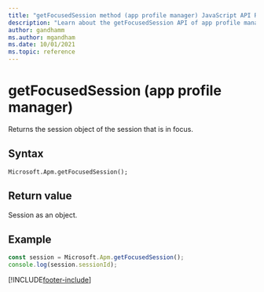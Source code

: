```yaml
---
title: "getFocusedSession method (app profile manager) JavaScript API Reference | MicrosoftDocs"
description: "Learn about the getFocusedSession API of app profile manager in Customer Service workspace."
author: gandhamm
ms.author: mgandham
ms.date: 10/01/2021
ms.topic: reference
---
```


# getFocusedSession (app profile manager)

Returns the session object of the session that is in focus.

## Syntax

`Microsoft.Apm.getFocusedSession();`

## Return value

Session as an object.

## Example

```JavaScript
const session = Microsoft.Apm.getFocusedSession();
console.log(session.sessionId);
```

[!INCLUDE[footer-include](../../../includes/footer-banner.md)]
